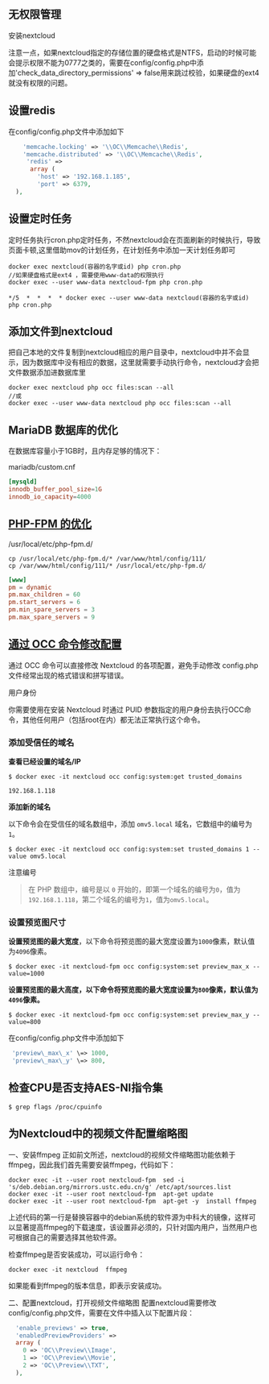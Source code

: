 
## 无权限管理

安装nextcloud

注意一点，如果nextcloud指定的存储位置的硬盘格式是NTFS，启动的时候可能会提示权限不能为0777之类的，需要在config/config.php中添加'check_data_directory_permissions' => false用来跳过校验，如果硬盘的ext4就没有权限的问题。

## 设置redis

在config/config.php文件中添加如下

```php
    'memcache.locking' => '\\OC\\Memcache\\Redis',
    'memcache.distributed' => '\\OC\\Memcache\\Redis',
     'redis' => 
      array (
     	'host' => '192.168.1.185',
     	'port' => 6379,
  ),
```

## 设置定时任务

定时任务执行cron.php定时任务，不然nextcloud会在页面刷新的时候执行，导致页面卡顿,这里借助mov的计划任务，在计划任务中添加一天计划任务即可

```shell
docker exec nextcloud(容器的名字或id) php cron.php
//如果硬盘格式是ext4 ，需要使用www-data的权限执行
docker exec --user www-data nextcloud-fpm php cron.php
```

```/etc/crontab
*/5  *  *  *  * docker exec --user www-data nextcloud(容器的名字或id) php cron.php
```

## 添加文件到nextcloud

把自己本地的文件复制到nextcloud相应的用户目录中，nextcloud中并不会显示，因为数据库中没有相应的数据，这里就需要手动执行命令，nextcloud才会把文件数据添加进数据库里

```shell
docker exec nextcloud php occ files:scan --all
//或
docker exec --user www-data nextcloud php occ files:scan --all
```


## MariaDB 数据库的优化

在数据库容量小于1GB时，且内存足够的情况下：

mariadb/custom.cnf

```cnf
[mysqld]
innodb_buffer_pool_size=1G
innodb_io_capacity=4000
```

## [PHP-FPM 的优化](https://tvtv.fun/pc-to-nas/23th.html#php-fpm-的优化)

/usr/local/etc/php-fpm.d/

```shell
cp /usr/local/etc/php-fpm.d/* /var/www/html/config/111/
cp /var/www/html/config/111/* /usr/local/etc/php-fpm.d/
```

```conf
[www]
pm = dynamic
pm.max_children = 60
pm.start_servers = 6
pm.min_spare_servers = 3
pm.max_spare_servers = 9
```

## [通过 OCC 命令修改配置](https://tvtv.fun/pc-to-nas/23th.html#通过-occ-命令修改配置)

通过 OCC 命令可以直接修改 Nextcloud 的各项配置，避免手动修改 config.php 文件经常出现的格式错误和拼写错误。

用户身份

你需要使用在安装 Nextcloud 时通过 PUID 参数指定的用户身份去执行OCC命令，其他任何用户（包括root在内）都无法正常执行这个命令。

### 添加受信任的域名

**查看已经设置的域名/IP**

```
$ docker exec -it nextcloud occ config:system:get trusted_domains

192.168.1.118
```

**添加新的域名**

以下命令会在受信任的域名数组中，添加 `omv5.local` 域名，它数组中的编号为 `1`。

```
$ docker exec -it nextcloud occ config:system:set trusted_domains 1 --value omv5.local
```

注意编号

> 在 PHP 数组中，编号是以 `0` 开始的，即第一个域名的编号为`0`，值为`192.168.1.118`，第二个域名的编号为`1`，值为`omv5.local`。

### 设置预览图尺寸

**设置预览图的最大宽度**，以下命令将预览图的最大宽度设置为`1000`像素，默认值为`4096`像素。

```
$ docker exec -it nextcloud-fpm occ config:system:set preview_max_x --value=1000
```

****设置预览图的最大高度**，以下命令将预览图的最大宽度设置为`800`像素，默认值为`4096`像素。**

```
$ docker exec -it nextcloud-fpm occ config:system:set preview_max_y --value=800
```


在config/config.php文件中添加如下

```php
 'preview\_max\_x' \=> 1000,
 'preview\_max\_y' \=> 800,
```
 
## 检查CPU是否支持AES-NI指令集

```
$ grep flags /proc/cpuinfo
```

## 为Nextcloud中的视频文件配置缩略图

一、安装ffmpeg
正如前文所述，nextcloud的视频文件缩略图功能依赖于ffmpeg，因此我们首先需要安装ffmpeg，代码如下：

```shell
docker exec -it --user root nextcloud-fpm  sed -i 's/deb.debian.org/mirrors.ustc.edu.cn/g' /etc/apt/sources.list
docker exec -it --user root nextcloud-fpm  apt-get update
docker exec -it --user root nextcloud-fpm  apt-get -y  install ffmpeg
```

上述代码的第一行是替换容器中的debian系统的软件源为中科大的镜像，这样可以显著提高ffmpeg的下载速度，该设置非必须的，只针对国内用户，当然用户也可根据自己的需要选择其他软件源。

检查ffmpeg是否安装成功，可以运行命令：
```shell
docker exec -it nextcloud  ffmpeg
```
如果能看到ffmpeg的版本信息，即表示安装成功。

二、配置nextcloud，打开视频文件缩略图
配置nextcloud需要修改config/config.php文件，需要在文件中插入以下配置片段：
```php
  'enable_previews' => true,
  'enabledPreviewProviders' =>
  array (
    0 => 'OC\\Preview\\Image',
    1 => 'OC\\Preview\\Movie',
    2 => 'OC\\Preview\\TXT',
  ),
```